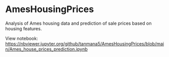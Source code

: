 # AmesHousingPrices
Analysis of Ames housing data and prediction of sale prices based on housing features.

View notebook: https://nbviewer.jupyter.org/github/tanmana5/AmesHousingPrices/blob/main/Ames_house_prices_prediction.ipynb
